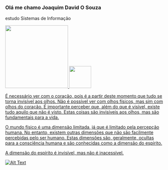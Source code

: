 ### Olá me chamo Joaquim David O Souza 
estudo Sistemas de Informação


<div>
 <a href="https://github.com/Aluno999">
<img height='200cm' src="https://github-readme-stats.vercel.app/api?username=Aluno999&show_icons=true&theme=dracula)](https://github.com/anuraghazra/github-readme-stats"/>

<img height='70cm' src="https://github-readme-stats.vercel.app/api/top-langs/?username=Aluno999&layout=compact&theme=dracula)](https://github.com/anuraghazra/github-readme-stats"/>
</div>

É necessário ver com o coração, pois é a partir deste momento que tudo se torna invisível aos olhos. Não é possível ver com olhos físicos, mas sim com olhos do coração. É importante perceber que, além do que é visível, existe tudo aquilo que não é visto. Estas coisas são invisíveis aos olhos, mas são fundamentais para a vida.

O mundo físico é uma dimensão limitada, já que é limitado pela percepção humana. No entanto, existem outras dimensões que não são facilmente percebidas pelo ser humano. Estas dimensões são, geralmente, ocultas para a consciência humana e são conhecidas como a dimensão do espírito.

A dimensão do espírito é invisível, mas não é inacessível.

![Alt Text](https://imgur.com/H7NO4oX.giff)
